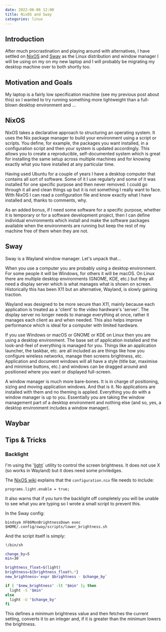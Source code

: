 ```yaml
---
date: 2022-06-06 12:00
title: NixOS and Sway 
categories: linux
---
```


## Introduction

After much procrastination and playing around with alternatives, I have settled on [NixOS](https://nixos.xxx) and [Sway](xxx) as the Linux distribution and window manager I will be using on my on my new laptop and I will probably be migrating my desktop machine over to both shortly too.

## Motivation and Goals

My laptop is a fairly low specification machine (see my previous post about this) so I wanted to try running something more lightweight than a full-blown desktop environment and ... 

## NixOS

NixOS takes a declarative approach to structuring an operating system. It uses the Nix package manager to build your environment using a script or scripts. You define, for example, the packages you want installed, in a configuration script and then your system is updated accordingly. This allows you to create a reproducible, self-documented system which is great for installing the same setup across multiple machines and for knowing exactly what you have installed at any particular time.   

Having used Ubuntu for a couple of years I have a desktop computer that contains all sort of software. Some of it I use regularly and some of it was installed for one specific purpose and then never removed. I could go through it all and clean things up but it is not something I really want to face. With NixOS I can read a configuration file and know exactly what I have installed and, thanks to comments, why.

As an added bonus, if I need some software for a specific purpose, whether it is temporary or for a software development project, then I can define individual environments which install and make the software packages available when the environments are running but keep the rest of my machine free of them when they are not.

## Sway

Sway is a Wayland window manager. Let's unpack that...

When you use a computer you are probably using a desktop environment. For some people it will be Windows, for others it will be macOS. On Linux there are multiple desktop environments (GNOME, KDE, etc.) but they all need a display server which is what manages what is shown on screen. Historically this has been X11 but an alternative, Wayland, is slowly gaining traction.

Wayland was designed to be more secure than X11, mainly because each application is treated as a 'client' to the video hardware's 'server'. The display server no longer needs to manage everything at once, rather it manages each client as and when needed. This also helps improve performance which is ideal for a computer with limited hardware.

If you use Windows or macOS or GNOME or KDE on Linux then you are using a desktop environment. The base set of application installed and the look-and-feel of everything is managed for you. Things like an application launcher, the taskbar, etc. are all included as are things like how you configure wireless networks, manage then screens brightness, etc. Application and document windows will all have a style (title bar, maximise and minimise buttons, etc.) and windows can be dragged around and positioned where you want or displayed full-screen.

A window manager is much more bare-bones. It is in charge of positioning, sizing and moving application windows. And that is it. No applications are installed with them and no theming is applied. Everything you do with a window manager is up to you. Essentially you are taking the window management part of a desktop environment and nothing else (and so, yes, a desktop environment includes a window manager).


## Waybar


## Tips & Tricks

### Backlight

I'm using the '[light](https://haikarainen.github.io/light/)` utility to control the screen brightness. It does not use X (so works in Wayland) but it does need some priviledges.

The [NixOS wiki](https://nixos.wiki/wiki/Backlight) explains that the `configuration.nix` file needs to include:

```
programs.light.enable = true;
```

It also warns that if you turn the backlight off completely you will be unable to see what you are typing so I wrote a small script to prevent this.

In the Sway config:

```
bindsym XF86MonBrightnessDown exec $HOME/.config/sway/scripts/lower_brightness.sh
```

And the script itself is simply:

```bash
!/bin/sh

change_by=5
min=30

brightness_float=$(light)
brightness=${brightness_float%.*}
new_brightness=`expr $brightness - $change_by`

if [ "$new_brightness" -lt "$min" ]; then
  light -S "$min"
else
  light -U "$change_by"
fi
```

This defines a minimum brightness value and then fetches the current setting, converts it to an integer and, if it is greater than the minimum lowers the brightness.
